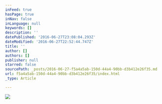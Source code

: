 ```yaml
---
inFeed: true
hasPage: true
inNav: false
inLanguage: null
keywords: []
description: ''
datePublished: '2016-06-27T23:08:04.293Z'
dateModified: '2016-06-27T22:52:44.747Z'
title: ''
author: []
authors: []
publisher: null
starred: false
sourcePath: _posts/2016-06-27-f5a4a5ab-150d-44a4-90bb-d3b412e26f35.md
url: f5a4a5ab-150d-44a4-90bb-d3b412e26f35/index.html
_type: Article

---
```

![](https://the-grid-user-content.s3-us-west-2.amazonaws.com/0baef2e5-b47e-4c9c-9cb4-cb0d166491e2.jpg)